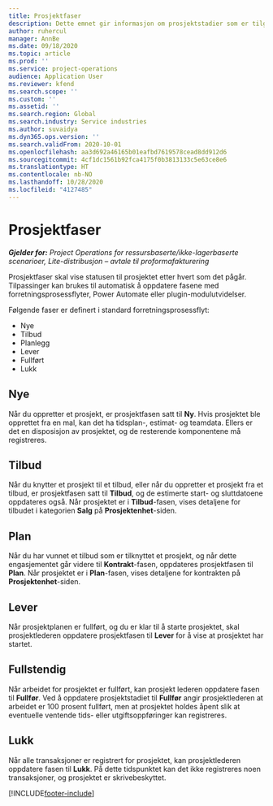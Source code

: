 ```yaml
---
title: Prosjektfaser
description: Dette emnet gir informasjon om prosjektstadier som er tilgjengelige i Microsoft Dynamics Project Operations.
author: ruhercul
manager: AnnBe
ms.date: 09/18/2020
ms.topic: article
ms.prod: ''
ms.service: project-operations
audience: Application User
ms.reviewer: kfend
ms.search.scope: ''
ms.custom: ''
ms.assetid: ''
ms.search.region: Global
ms.search.industry: Service industries
ms.author: suvaidya
ms.dyn365.ops.version: ''
ms.search.validFrom: 2020-10-01
ms.openlocfilehash: aa3d692a46165b01eafbd7619578cead8dd912d6
ms.sourcegitcommit: 4cf1dc1561b92fca4175f0b3813133c5e63ce8e6
ms.translationtype: HT
ms.contentlocale: nb-NO
ms.lasthandoff: 10/28/2020
ms.locfileid: "4127485"
---
```

# <a name="project-stages"></a>Prosjektfaser

_**Gjelder for:** Project Operations for ressursbaserte/ikke-lagerbaserte scenarioer, Lite-distribusjon – avtale til proformafakturering_

Prosjektfaser skal vise statusen til prosjektet etter hvert som det pågår. Tilpassinger kan brukes til automatisk å oppdatere fasene med forretningsprosessflyter, Power Automate eller plugin-modulutvidelser.

Følgende faser er definert i standard forretningsprosessflyt:

- Nye
- Tilbud
- Planlegg
- Lever
- Fullført
- Lukk 

## <a name="new"></a>Nye

Når du oppretter et prosjekt, er prosjektfasen satt til **Ny**. Hvis prosjektet ble opprettet fra en mal, kan det ha tidsplan-, estimat- og teamdata. Ellers er det en disposisjon av prosjektet, og de resterende komponentene må registreres.

## <a name="quote"></a>Tilbud

Når du knytter et prosjekt til et tilbud, eller når du oppretter et prosjekt fra et tilbud, er prosjektfasen satt til **Tilbud**, og de estimerte start- og sluttdatoene oppdateres også. Når prosjektet er i **Tilbud**-fasen, vises detaljene for tilbudet i kategorien **Salg** på **Prosjektenhet**-siden.

## <a name="plan"></a>Plan

Når du har vunnet et tilbud som er tilknyttet et prosjekt, og når dette engasjementet går videre til **Kontrakt**-fasen, oppdateres prosjektfasen til **Plan**. Når prosjektet er i **Plan**-fasen, vises detaljene for kontrakten på **Prosjektenhet**-siden.

## <a name="deliver"></a>Lever

Når prosjektplanen er fullført, og du er klar til å starte prosjektet, skal prosjektlederen oppdatere prosjektfasen til **Lever** for å vise at prosjektet har startet.

## <a name="complete"></a>Fullstendig 

Når arbeidet for prosjektet er fullført, kan prosjekt lederen oppdatere fasen til **Fullfør**. Ved å oppdatere prosjektstadiet til **Fullfør** angir prosjektlederen at arbeidet er 100 prosent fullført, men at prosjektet holdes åpent slik at eventuelle ventende tids- eller utgiftsoppføringer kan registreres.

## <a name="close"></a>Lukk

Når alle transaksjoner er registrert for prosjektet, kan prosjektlederen oppdatere fasen til **Lukk**. På dette tidspunktet kan det ikke registreres noen transaksjoner, og prosjektet er skrivebeskyttet.



[!INCLUDE[footer-include](../includes/footer-banner.md)]
